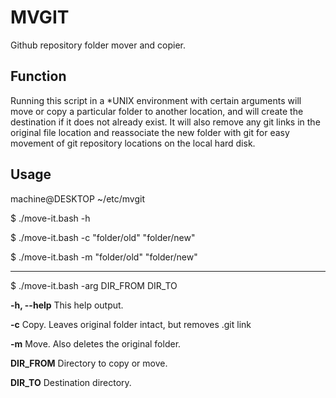 # MVGIT

Github repository folder mover and copier.

## Function

Running this script in a *UNIX environment with certain arguments will move or
copy a particular folder to another location, and will create the destination
if it does not already exist. It will also remove any git links in the
original file location and reassociate the new folder with git for easy
movement of git repository locations on the local hard disk.

## Usage

machine@DESKTOP ~/etc/mvgit

$ ./move-it.bash -h

$ ./move-it.bash -c "folder/old" "folder/new"

$ ./move-it.bash -m "folder/old" "folder/new"

------------------------------------------------
$ ./move-it.bash -arg DIR_FROM DIR_TO

**-h, --help**   This help output.

**-c**           Copy. Leaves original folder intact, but removes .git link

**-m**           Move. Also deletes the original folder.

**DIR_FROM**     Directory to copy or move.

**DIR_TO**       Destination directory.
 

